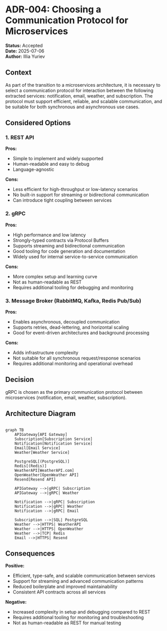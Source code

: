 # ADR-004: Choosing a Communication Protocol for Microservices

**Status:** Accepted  
**Date:** 2025-07-06  
**Author:** Illia Yuriev

## Context

As part of the transition to a microservices architecture, it is necessary to select a communication protocol for interaction between the following extracted services: notification, email, weather, and subscription. The protocol must support efficient, reliable, and scalable communication, and be suitable for both synchronous and asynchronous use cases.

## Considered Options

### 1. REST API

**Pros:**

- Simple to implement and widely supported
- Human-readable and easy to debug
- Language-agnostic

**Cons:**

- Less efficient for high-throughput or low-latency scenarios
- No built-in support for streaming or bidirectional communication
- Can introduce tight coupling between services

### 2. gRPC

**Pros:**

- High performance and low latency
- Strongly-typed contracts via Protocol Buffers
- Supports streaming and bidirectional communication
- Good tooling for code generation and documentation
- Widely used for internal service-to-service communication

**Cons:**

- More complex setup and learning curve
- Not as human-readable as REST
- Requires additional tooling for debugging and monitoring

### 3. Message Broker (RabbitMQ, Kafka, Redis Pub/Sub)

**Pros:**

- Enables asynchronous, decoupled communication
- Supports retries, dead-lettering, and horizontal scaling
- Good for event-driven architectures and background processing

**Cons:**

- Adds infrastructure complexity
- Not suitable for all synchronous request/response scenarios
- Requires additional monitoring and operational overhead

## Decision

gRPC is chosen as the primary communication protocol between microservices (notification, email, weather, subscription).

## Architecture Diagram

```mermaid

graph TB
    APIGateway[API Gateway]
    Subscription[Subscription Service]
    Notification[Notification Service]
    Email[Email Service]
    Weather[Weather Service]

    PostgreSQL[(PostgreSQL)]
    Redis[(Redis)]
    WeatherAPI[WeatherAPI.com]
    OpenWeather[OpenWeather API]
    Resend[Resend API]

    APIGateway -->|gRPC| Subscription
    APIGateway -->|gRPC| Weather

    Notification -->|gRPC| Subscription
    Notification -->|gRPC| Weather
    Notification -->|gRPC| Email

    Subscription -->|SQL| PostgreSQL
    Weather -->|HTTPS| WeatherAPI
    Weather -->|HTTPS| OpenWeather
    Weather -->|TCP| Redis
    Email -->|HTTPS| Resend
```

## Consequences

**Positive:**

- Efficient, type-safe, and scalable communication between services
- Support for streaming and advanced communication patterns
- Reduced boilerplate and improved maintainability
- Consistent API contracts across all services

**Negative:**

- Increased complexity in setup and debugging compared to REST
- Requires additional tooling for monitoring and troubleshooting
- Not as human-readable as REST for manual testing
